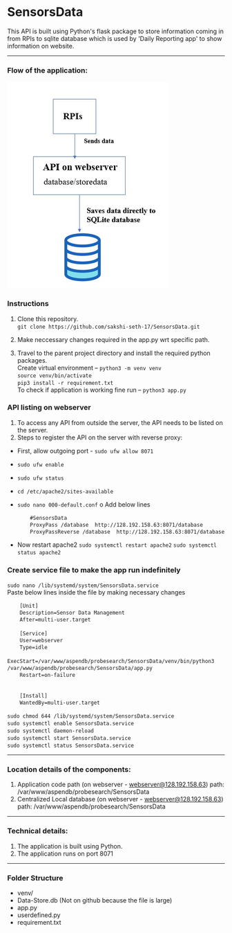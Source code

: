 # SensorsData
                                                            
This API is built using Python's flask package to store information coming in from RPIs to sqlite database which is used by 'Daily Reporting app' to show information on website.

---

### Flow of the application:
<img src="https://github.com/sakshi-seth-17/SensorsData/blob/main/SensorDataFlow.jpg" alt="Alt text" title="Optional title">

### Instructions
1. Clone this repository. \
`git clone https://github.com/sakshi-seth-17/SensorsData.git`

2. Make neccessary changes required in the app.py wrt specific path. 

3. Travel to the parent project directory and install the required python packages. \
Create virtual environment – `python3 -m venv venv` \
`source venv/bin/activate` \
`pip3 install -r requirement.txt` \
To check if application is working fine run – `python3 app.py` 

### API listing on webserver
1. To access any API from outside the server, the API needs to be listed on the server.
2. Steps to register the API on the server with reverse proxy:
  - First, allow outgoing port - `sudo ufw allow 8071` 
  - `sudo ufw enable` 
  - `sudo ufw status` 
  - `cd /etc/apache2/sites-available` 
  - `sudo nano 000-default.conf` 
    o	Add below lines 
    
    
    		#SensorsData  
    		ProxyPass /database  http://128.192.158.63:8071/database  
    		ProxyPassReverse /database  http://128.192.158.63:8071/database   
		
		
  - Now restart apache2
    `sudo systemctl restart apache2` 
    `sudo systemctl status apache2` 
    

### Create service file to make the app run indefinitely
`sudo nano /lib/systemd/system/SensorsData.service` \
Paste below lines inside the file by making necessary changes 

		[Unit] 
		Description=Sensor Data Management 
		After=multi-user.target 

		[Service] 
		User=webserver 
		Type=idle 
		ExecStart=/var/www/aspendb/probesearch/SensorsData/venv/bin/python3 /var/www/aspendb/probesearch/SensorsData/app.py 
		Restart=on-failure 


		[Install] 
		WantedBy=multi-user.target 

`sudo chmod 644 /lib/systemd/system/SensorsData.service` \
`sudo systemctl enable SensorsData.service` \
`sudo systemctl daemon-reload` \
`sudo systemctl start SensorsData.service` \
`sudo systemctl status SensorsData.service` 

---
### Location details of the components:
1.	Application code path (on webserver - webserver@128.192.158.63) path: /var/www/aspendb/probesearch/SensorsData
2.	Centralized Local database (on webserver - webserver@128.192.158.63) path: /var/www/aspendb/probesearch/SensorsData


---
### Technical details:
1. The application is built using Python.
2. The application runs on port 8071

---
### Folder Structure
- venv/
- Data-Store.db (Not on github because the file is large)
- app.py
- userdefined.py
- requirement.txt
	
